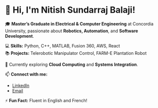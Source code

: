 # 👋 Hi, I'm Nitish Sundarraj Balaji!

🎓 **Master’s Graduate in Electrical & Computer Engineering** at Concordia University, passionate about **Robotics, Automation**, and **Software Development**.  

💻 **Skills:** Python, C++, MATLAB, Fusion 360, AWS, React  
📚 **Projects:** Telerobotic Manipulator Control, FARM-E Plantation Robot  

🚀 Currently exploring **Cloud Computing** and **Systems Integration**.  

📫 **Connect with me:**  
- [LinkedIn](https://www.linkedin.com/in/sundarrajnithish/)  
- [Email](mailto:sundarrajnithishca@icloud.com)  

⚡ **Fun Fact:** Fluent in English and French!
